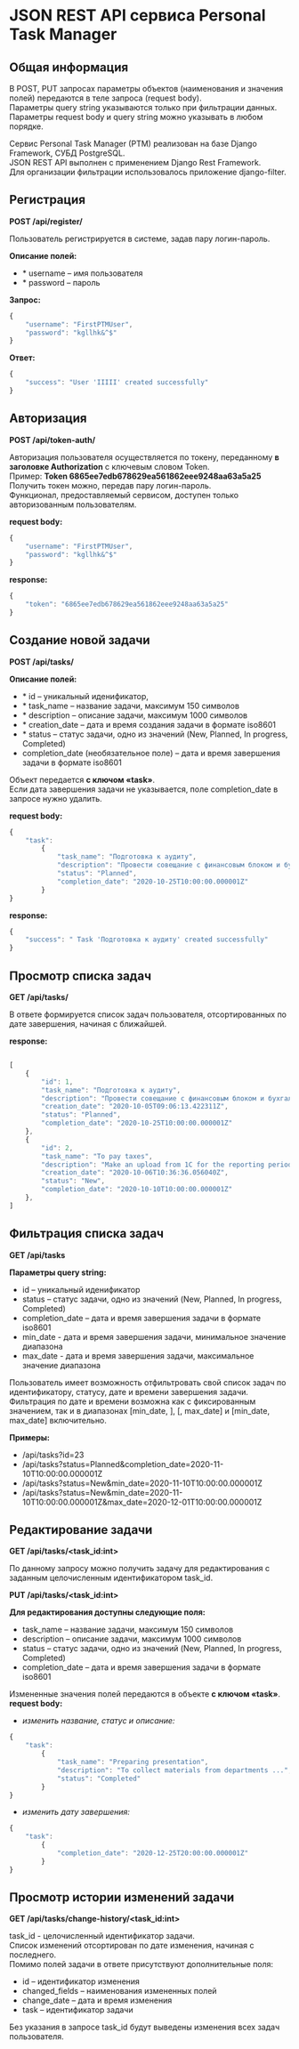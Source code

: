 # JSON REST API сервиса Personal Task Manager

## **Общая информация**

В POST, PUT запросах параметры объектов (наименования и значения полей) передаются в теле запроса (request body).  
Параметры query string указываются только при фильтрации данных.  
Параметры request body и query string можно указывать в любом порядке.  

Сервис Personal Task Manager (PTM) реализован на базе Django Framework, CУБД PostgreSQL.  
JSON REST API выполнен с применением Django Rest Framework.  
Для организации фильтрации использовалось приложение django-filter. 

## **Регистрация**  

**POST /api/register/**  

Пользователь регистрируется в системе, задав пару логин-пароль.

**Описание полей:**
* \* username – имя пользователя
* \* password – пароль 

**Запрос:**
```javascript
{  
    "username": "FirstPTMUser",  
    "password": "kgllhk&^$"  
}
```
**Ответ:**
```javascript
{  
    "success": "User 'IIIII' created successfully"  
}
```
## **Авторизация**  

**POST /api/token-auth/**  

Авторизация пользователя осуществляется по токену, переданному **в заголовке Authorization** с ключевым словом Token.  
Пример: **Token 6865ee7edb678629ea561862eee9248aa63a5a25**  
Получить токен можно, передав пару логин-пароль.  
Функционал, предоставляемый сервисом, доступен только авторизованным пользователям.  

**request body:**
```javascript
{
    "username": "FirstPTMUser",
    "password": "kgllhk&^$"
}
```
**response:**  
```javascript
{
    "token": "6865ee7edb678629ea561862eee9248aa63a5a25"
}
```

## **Создание новой задачи**  

**POST  /api/tasks/**  

**Описание полей:**
* \* id – уникальный иденификатор,
* \* task_name – название задачи, максимум 150 символов
* \* description – описание задачи, максимум 1000 символов
* \* creation_date – дата и время создания задачи в формате iso8601
* \* status – статус задачи, одно из значений (New, Planned, In progress, Completed)
* completion_date (необязательное поле) – дата и время завершения задачи в формате iso8601

Объект передается **с ключом «task»**.  
Если дата завершения задачи не указывается, поле completion_date в запросе нужно удалить.  

**request body:**
```javascript
{
    "task":
        {
            "task_name": "Подготовка к аудиту",
            "description": "Провести совещание с финансовым блоком и бухгалтерий",
            "status": "Planned",
            "completion_date": "2020-10-25T10:00:00.000001Z"
        }
}
```
**response:**  
```javascript
{
    "success": " Task 'Подготовка к аудиту' created successfully"
}
```

## **Просмотр списка задач**  
**GET  /api/tasks/**  

В ответе формируется список задач пользователя, отсортированных по дате завершения, начиная с ближайшей.  

**response:**
```javascript

[
    {
        "id": 1,
        "task_name": "Подготовка к аудиту",
        "description": "Провести совещание с финансовым блоком и бухгалтерий",
        "creation_date": "2020-10-05T09:06:13.422311Z",
        "status": "Planned",
        "completion_date": "2020-10-25T10:00:00.000001Z"
    },
    {
        "id": 2,
        "task_name": "To pay taxes",
        "description": "Make an upload from 1C for the reporting period",
        "creation_date": "2020-10-06T10:36:36.056040Z",
        "status": "New",
        "completion_date": "2020-10-10T10:00:00.000001Z"
    },
]
```

## **Фильтрация списка задач** 

**GET  /api/tasks** 

**Параметры query string:**
* id – уникальный иденификатор
* status – статус задачи, одно из значений (New, Planned, In progress, Completed)
* completion_date – дата и время завершения задачи в формате iso8601
* min_date - дата и время завершения задачи, минимальное значение диапазона
* max_date - дата и время завершения задачи, максимальное значение диапазона

Пользователь имеет возможность отфильтровать свой список задач по идентификатору, статусу, дате и времени завершения задачи.  
Фильтрация по дате и времени возможна как с фиксированным значением, так и в диапазонах 
[min_date, ], [, max_date] и [min_date, max_date] включительно.  

**Примеры:**  
* /api/tasks?id=23  
* /api/tasks?status=Planned&completion_date=2020-11-10T10:00:00.000001Z  
* /api/tasks?status=New&min_date=2020-11-10T10:00:00.000001Z  
* /api/tasks?status=New&min_date=2020-11-10T10:00:00.000001Z&max_date=2020-12-01T10:00:00.000001Z  


## **Редактирование задачи**  

**GET  /api/tasks/<task_id:int>** 

По данному запросу можно получить задачу для редактирования с заданным целочисленным идентификатором task_id.

**PUT  /api/tasks/<task_id:int>**  

**Для редактирования доступны следующие поля:**  
* task_name – название задачи, максимум 150 символов
* description – описание задачи, максимум 1000 символов
* status – статус задачи, одно из значений (New, Planned, In progress, Completed)
* completion_date – дата и время завершения задачи в формате iso8601

Измененные значения полей передаются в объекте **с ключом «task»**.  
**request body:**
- *изменить название, статус и описание:*  
```javascript
{
    "task":
        {
            "task_name": "Preparing presentation",
            "description": "To collect materials from departments ...",
            "status": "Completed"
        }
}
```
- *изменить дату завершения:*  
```javascript
{
    "task":
        {
            "completion_date": "2020-12-25T20:00:00.000001Z"
        }
}
```

## **Просмотр истории изменений задачи**  

**GET  /api/tasks/change-history/<task_id:int>**  

task_id - целочисленный идентификатор задачи.  
Список изменений отсортирован по дате изменения, начиная с последнего.  
Помимо полей задачи в ответе присутствуют дополнительные поля:  
* id – идентификатор изменения
* changed_fields – наименования измененных полей
* change_date – дата и время изменения
* task – идентификатор задачи

Без указания в запросе task_id будут выведены изменения всех задач пользователя.
